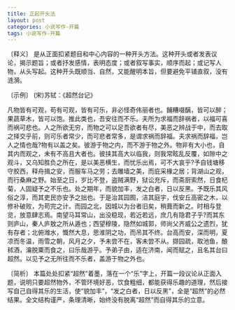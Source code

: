 ```yaml
---
title: 正起开头法
layout: post
categories: 小说写作-开篇
tags: 小说写作-开篇
---
```


〔释义〕 是从正面扣紧题目和中心内容的一种开头方法。这种开头或者发表议论，揭示题旨；或者抒发感情，表明态度；或者叙写事实，顺序而起；或记写人物，从头写起。这种开头既顺当、自然，又能醒明本旨，但要避免平铺直叙，没有涟漪。

〔示例〕 (宋)苏轼：《超然台记》

凡物皆有可观，苟有可观，皆有可乐，非必怪奇伟丽者也。餔糟啜醨，皆可以醉；果蔬草木，皆可以饱。推此类也，吾安往而不乐。夫所为求福而辞祸者，以福可喜而祸可悲也。人之所欲无穷，而物之可以足吾欲者有尽，美恶之辨战于中，而去取之择交乎前，则可乐者常少，而可悲者常多，是谓求祸而辞福。夫求祸而辞福，岂人之情也哉?物有以盖之矣。彼游于物之内，而不游于物之外。物非有大小也，自其内而观之，未有不高且大者也。彼挟其高大以临我，则我常眩乱反覆，如隙中之观斗，又乌知胜负之所在，是以美恶横生，而忧乐出焉，可不大哀乎?予自钱塘移守胶西，释舟揖之安，而服车马之劳；去雕墙之美，而庇采椽之居；背湖山之观，而行桑麻之野。始至之日，岁比不登，盗贼满野，狱讼充斥，而斋厨索然，日食杞菊，人固疑予之不乐也。处之期年，而貌加丰，发之白者，日以反黑。予既乐其风俗之淳，而其吏民亦安予之拙也。于是治其园囿，洁其庭宇，伐安丘高密之木，以修补破败，为苟完之计。而园之北，因城以为台者旧矣，稍葺而新之。时相与登览，放意肆志焉。南望马耳常山，出没稳现，若近若远，庶几有隐君子乎?而其东则庐山，秦人庐敖之所从遁也；西望穆陵，隐然如城郭，师尚父齐威公之遗烈，犹有存者；北俯潍水，慨然大息，思淮阴之功，而吊其不终。台高而安，深而明，夏凉而冬温，雨雪之朝，风月之夕，予未尝不在，客未尝不从。撷园疏，取池鱼，酿秫酒，瀹脱粟而食之，曰乐哉游乎。予弟子由，适在济南，闻而赋之，且名其台曰超然。以见予之无所往而不乐者，盖游于物之外也。

〔简析〕 本篇处处扣紧“超然”着墨，落在一个“乐”字上，开篇一段议论从正面入题，说明只要超然物外，不管环境好恶，饮食粗细，都能获得乐趣的道理，然后接写自己自得其乐的生活，使“貌加丰”，“发之白者，日以反黑”，全是“超然”的必然结果。全文结构谨严，条理清晰，始终没有脱离“超然”而自得其乐的立意。 